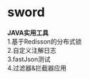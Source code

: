 # sword
**JAVA实用工具**
<br />
1.基于Redisson的分布式锁
<br />
2.自定义注解日志
<br />
3.fastJson测试
<br />
4.过滤器&拦截器应用
